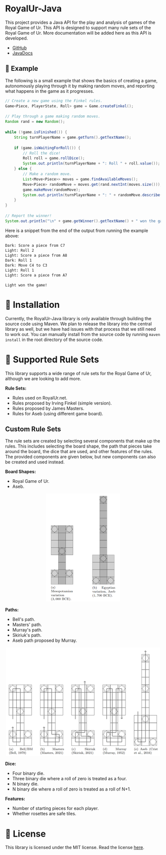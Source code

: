 # RoyalUr-Java

This project provides a Java API for the play and analysis of games
of the Royal Game of Ur. This API is designed to support many rule
sets of the Royal Game of Ur. More documentation will be added
here as this API is developed.

* [GitHub](https://github.com/RoyalUr/RoyalUr-Java)
* [JavaDocs](apidocs)


## 🚀 Example

The following is a small example that shows the basics of creating
a game, autonomously playing through it by making random moves,
and reporting what happens in the game as it progresses.

```java
// Create a new game using the Finkel rules.
Game<Piece, PlayerState, Roll> game = Game.createFinkel();

// Play through a game making random moves.
Random rand = new Random();

while (!game.isFinished()) {
    String turnPlayerName = game.getTurn().getTextName();

    if (game.isWaitingForRoll()) {
        // Roll the dice!
        Roll roll = game.rollDice();
        System.out.println(turnPlayerName + ": Roll " + roll.value());
    } else {
        // Make a random move.
        List<Move<Piece>> moves = game.findAvailableMoves();
        Move<Piece> randomMove = moves.get(rand.nextInt(moves.size()));
        game.makeMove(randomMove);
        System.out.println(turnPlayerName + ": " + randomMove.describe());
    }
}

// Report the winner!
System.out.println("\n" + game.getWinner().getTextName() + " won the game!");
```

Here is a snippet from the end of the output from running
the example above:
```
Dark: Score a piece from C7
Light: Roll 2
Light: Score a piece from A8
Dark: Roll 1
Dark: Move C4 to C3
Light: Roll 1
Light: Score a piece from A7

Light won the game!
```

# 🔧 Installation
Currently, the RoyalUr-Java library is only available through
building the source code using Maven. We plan to release the
library into the central library as well, but we have had
issues with that process that we still need to work out.
You can manually install from the source code by running
`maven install` in the root directory of the source code.

# 📜 Supported Rule Sets

This library supports a wide range of rule sets for the
Royal Game of Ur, although we are looking to add more.

**Rule Sets:**
- Rules used on RoyalUr.net.
- Rules proposed by Irving Finkel (simple version).
- Rules proposed by James Masters.
- Rules for Aseb (using different game board).

## Custom Rule Sets

The rule sets are created by selecting several components
that make up the rules. This includes selecting the board
shape, the path that pieces take around the board, the
dice that are used, and other features of the rules. The
provided components are given below, but new components
can also be created and used instead.

**Board Shapes:**
- Royal Game of Ur.
- Aseb.

<p align="center">
  <img alt="Supported Board Shapes" height="350" src="res/board_shapes.png" />
</p>

**Paths:**
- Bell's path.
- Masters' path.
- Murray's path.
- Skiriuk's path.
- Aseb path proposed by Murray.

<p align="center">
  <img alt="Supported Paths" height="350" src="res/paths.png" />
</p>

**Dice:**
- Four binary die.
- Three binary die where a roll of zero is treated as a four.
- N binary die.
- N binary die where a roll of zero is treated as a roll of N+1.

**Features:**
- Number of starting pieces for each player.
- Whether rosettes are safe tiles.


# 📝 License
This library is licensed under the MIT license. Read the
license [here](LICENSE).
